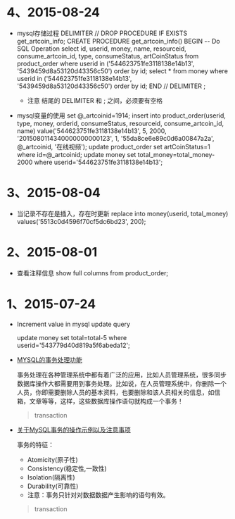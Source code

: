 # 4、2015-08-24
* mysql存储过程
  DELIMITER //
  DROP PROCEDURE IF EXISTS get_artcoin_info;
  CREATE PROCEDURE get_artcoin_info()
  BEGIN
      -- Do SQL Operation
      select id, userid, money, name, resourceid, consume_artcoin_id, type, consumeStatus, artCoinStatus from product_order where userid in ('544623751fe3118138e14b13', '5439459d8a53120d43356c50') order by id;
      select * from money where userid in ('544623751fe3118138e14b13', '5439459d8a53120d43356c50') order by id;
  END
  //
  DELIMITER ;

  * 注意
    结尾的 DELIMITER 和 ; 之间，必须要有空格

* mysql变量的使用
  set @_artcoinid=1914;
  insert into product_order(userid, type, money, orderid, consumeStatus, resourceid, consume_artcoin_id, name) value('544623751fe3118138e14b13', 5, 2000, '2015080114340000000000123', 1, '55da8ce6e89c0d6a00847a2a', @_artcoinid, '在线视频');
  update product_order set artCoinStatus=1 where id=@_artcoinid;
  update money set total_money=total_money-2000 where userid='544623751fe3118138e14b13';

# 3、2015-08-04
* 当记录不存在是插入，存在时更新
  replace into money(userid, total_money) values('5513c0d4596f70cf5dc6bd23', 200);

# 2、2015-08-01
* 查看注释信息
  show full columns from product_order;

# 1、2015-07-24
* Increment value in mysql update query

  update money set total=total-5 where userid='543779d40d819a5f6abeda12';

* [MYSQL的事务处理功能](http://www.cnblogs.com/qiantuwuliang/archive/2010/11/02/1867291.html)

  事务处理在各种管理系统中都有着广泛的应用，比如人员管理系统，很多同步数据库操作大都需要用到事务处理。比如说，在人员管理系统中，你删除一个人员，你即需要删除人员的基本资料，也要删除和该人员相关的信息，如信箱，文章等等，这样，这些数据库操作语句就构成一个事务！

  > transaction

* [关于MySQL事务的操作示例以及注意事项](http://database.51cto.com/art/201107/277732.htm)

  事务的特征：

  * Atomicity(原子性)
  * Consistency(稳定性,一致性)
  * Isolation(隔离性)
  * Durability(可靠性)
  * 注意：事务只针对对数据数据产生影响的语句有效。

  > transaction
